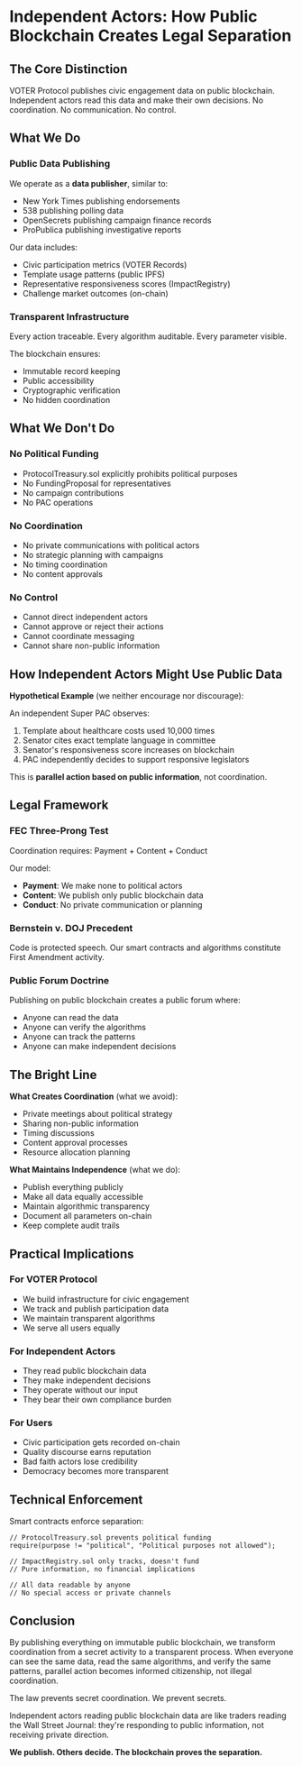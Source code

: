 # Independent Actors: How Public Blockchain Creates Legal Separation

## The Core Distinction

VOTER Protocol publishes civic engagement data on public blockchain.
Independent actors read this data and make their own decisions.
No coordination. No communication. No control.

## What We Do

### Public Data Publishing
We operate as a **data publisher**, similar to:
- New York Times publishing endorsements
- 538 publishing polling data
- OpenSecrets publishing campaign finance records
- ProPublica publishing investigative reports

Our data includes:
- Civic participation metrics (VOTER Records)
- Template usage patterns (public IPFS)
- Representative responsiveness scores (ImpactRegistry)
- Challenge market outcomes (on-chain)

### Transparent Infrastructure
Every action traceable. Every algorithm auditable. Every parameter visible.

The blockchain ensures:
- Immutable record keeping
- Public accessibility
- Cryptographic verification
- No hidden coordination

## What We Don't Do

### No Political Funding
- ProtocolTreasury.sol explicitly prohibits political purposes
- No FundingProposal for representatives
- No campaign contributions
- No PAC operations

### No Coordination
- No private communications with political actors
- No strategic planning with campaigns
- No timing coordination
- No content approvals

### No Control
- Cannot direct independent actors
- Cannot approve or reject their actions
- Cannot coordinate messaging
- Cannot share non-public information

## How Independent Actors Might Use Public Data

**Hypothetical Example** (we neither encourage nor discourage):

An independent Super PAC observes:
1. Template about healthcare costs used 10,000 times
2. Senator cites exact template language in committee
3. Senator's responsiveness score increases on blockchain
4. PAC independently decides to support responsive legislators

This is **parallel action based on public information**, not coordination.

## Legal Framework

### FEC Three-Prong Test
Coordination requires: Payment + Content + Conduct

Our model:
- **Payment**: We make none to political actors
- **Content**: We publish only public blockchain data
- **Conduct**: No private communication or planning

### Bernstein v. DOJ Precedent
Code is protected speech. Our smart contracts and algorithms constitute First Amendment activity.

### Public Forum Doctrine
Publishing on public blockchain creates a public forum where:
- Anyone can read the data
- Anyone can verify the algorithms
- Anyone can track the patterns
- Anyone can make independent decisions

## The Bright Line

**What Creates Coordination** (what we avoid):
- Private meetings about political strategy
- Sharing non-public information
- Timing discussions
- Content approval processes
- Resource allocation planning

**What Maintains Independence** (what we do):
- Publish everything publicly
- Make all data equally accessible
- Maintain algorithmic transparency
- Document all parameters on-chain
- Keep complete audit trails

## Practical Implications

### For VOTER Protocol
- We build infrastructure for civic engagement
- We track and publish participation data
- We maintain transparent algorithms
- We serve all users equally

### For Independent Actors
- They read public blockchain data
- They make independent decisions
- They operate without our input
- They bear their own compliance burden

### For Users
- Civic participation gets recorded on-chain
- Quality discourse earns reputation
- Bad faith actors lose credibility
- Democracy becomes more transparent

## Technical Enforcement

Smart contracts enforce separation:
```solidity
// ProtocolTreasury.sol prevents political funding
require(purpose != "political", "Political purposes not allowed");

// ImpactRegistry.sol only tracks, doesn't fund
// Pure information, no financial implications

// All data readable by anyone
// No special access or private channels
```

## Conclusion

By publishing everything on immutable public blockchain, we transform coordination from a secret activity to a transparent process. When everyone can see the same data, read the same algorithms, and verify the same patterns, parallel action becomes informed citizenship, not illegal coordination.

The law prevents secret coordination.
We prevent secrets.

Independent actors reading public blockchain data are like traders reading the Wall Street Journal: they're responding to public information, not receiving private direction.

**We publish. Others decide. The blockchain proves the separation.**